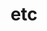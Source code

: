 ---
layout: page
title: etc
nav: false
nav_order: 6
dropdown: true
children: 
    - title: projects
      permalink: /projects/
---
